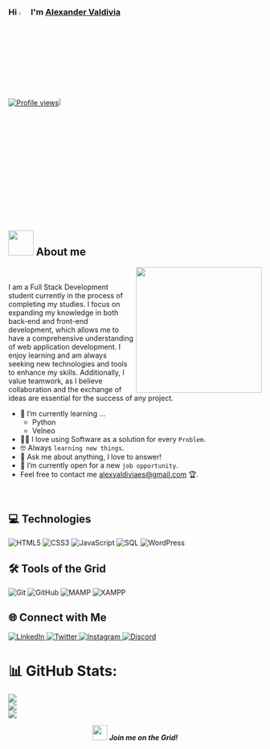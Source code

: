 ### Hi <img src="https://raw.githubusercontent.com/MartinHeinz/MartinHeinz/master/wave.gif" width="4%" alt="hai"> I'm [Alexander Valdivia](https://www.github.com/Alexinzler)
[![Profile views](https://komarev.com/ghpvc/?username=Alexinzler&label=Profile%20views)](https://github.com/Alexinzler)<img src='https://c.tenor.com/--AQwe1rA8EAAAAi/batman-pixel-art.gif' alt="batman" width="6%">



## <picture><img src = "https://github.com/7oSkaaa/7oSkaaa/blob/main/Images/about_me.gif?raw=true" width = 50px></picture> About me

<picture> <img align="right" src="https://github.com/7oSkaaa/7oSkaaa/blob/main/Images/Right_Side.gif?raw=true" width = 250px></picture>

<br>

I am a Full Stack Development student currently in the process of completing my studies. I focus on expanding my knowledge in both back-end and front-end development, which allows me to have a comprehensive understanding of web application development. I enjoy learning and am always seeking new technologies and tools to enhance my skills. Additionally, I value teamwork, as I believe collaboration and the exchange of ideas are essential for the success of any project.
<br>
- 🌱 I’m currently learning ...
  - Python
  - Velneo
- :technologist: I love using Software as a solution for every `Problem`.
- :nerd_face: Always `learning new things`.
- 💬 Ask me about anything, I love to answer!
- :thinking: I’m currently open for a new `job opportunity`.
- Feel free to contact me alexvaldiviaes@gmail.com 🏆.
<br>

## 💻 Technologies 
<div>
  <img alt="HTML5" src="https://img.shields.io/badge/html5-091921?style=for-the-badge&logo=html5&logoColor=cyan"/>
  <img alt="CSS3" src="https://img.shields.io/badge/css3-091921?style=for-the-badge&logo=css3&logoColor=cyan"/>
  <img alt="JavaScript" src="https://img.shields.io/badge/javascript-091921?style=for-the-badge&logo=javascript&logoColor=cyan"/>
<!--   <img alt="React" src="https://img.shields.io/badge/react-091921?style=for-the-badge&logo=react&logoColor=cyan"/> -->
  <img alt="SQL" src="https://img.shields.io/badge/SQL-091921?style=for-the-badge&logo=mysql&logoColor=cyan"/>
  <img alt="WordPress" src="https://img.shields.io/badge/WordPress-091921?style=for-the-badge&logo=wordpress&logoColor=cyan"/>
  <!-- Añadir otras tecnologías siguiendo el estilo "Tron" -->
</div>

## 🛠️ Tools of the Grid
<div>
  <img alt="Git" src="https://img.shields.io/badge/Git-091921?style=for-the-badge&logo=git&logoColor=cyan">
  <img alt="GitHub" src="https://img.shields.io/badge/GitHub-091921?style=for-the-badge&logo=github&logoColor=cyan">
  <img alt="MAMP" src="https://img.shields.io/badge/MAMP-091921?style=for-the-badge&logo=mamp&logoColor=cyan">
  <img alt="XAMPP" src="https://img.shields.io/badge/XAMPP-091921?style=for-the-badge&logo=xampp&logoColor=cyan">

  ## 🌐 Connect with Me
<div>
  <a href="https://www.linkedin.com/in/alexander-valdivia/" target="_blank">
    <img alt="LinkedIn" src="https://img.shields.io/badge/LinkedIn-0077B5?style=for-the-badge&logo=linkedin&logoColor=white"/>
  </a>
  <a href="https://twitter.com/alexinzler" target="_blank">
    <img alt="Twitter" src="https://img.shields.io/badge/Twitter-1DA1F2?style=for-the-badge&logo=twitter&logoColor=white"/>
  </a>
  <a href="https://www.instagram.com/alexinzler/" target="_blank">
    <img alt="Instagram" src="https://img.shields.io/badge/Instagram-E4405F?style=for-the-badge&logo=instagram&logoColor=white"/>
  </a>
   <a href="https://discord.com/users/YOUR_DISCORD_ID" target="_blank">
    <img alt="Discord" src="https://img.shields.io/badge/Discord-5865F2?style=for-the-badge&logo=discord&logoColor=white"/>
  </a>
</div>

# 📊 GitHub Stats:
![](https://github-readme-stats.vercel.app/api?username=Alexinzler&theme=radical&hide_border=false&include_all_commits=false&count_private=false&bg_color=0D1117&title_color=00FFFF&text_color=FFFFFF&icon_color=00FFFF)<br/>
![](https://github-readme-streak-stats.herokuapp.com/?user=Alexinzler&theme=radical&hide_border=false&background=0D1117&ring=00FFFF&fire=00FFFF&currStreakLabel=00FFFF)<br/>
![](https://github-readme-stats.vercel.app/api/top-langs/?username=Alexinzler&theme=radical&hide_border=false&include_all_commits=false&count_private=false&bg_color=0D1117&title_color=00FFFF&text_color=FFFFFF)


<p align="center">
 <img src="https://media.giphy.com/media/3o7TKtnuHOHHUjR38Y/giphy.gif" width="30" />&nbsp;<i><b>Join me on the Grid!</b></i>
</p>



